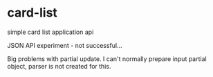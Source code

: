 # card-list
simple card list application api

JSON API experiment - not successful...

Big problems with partial update. I can't normally prepare input partial object, parser is not created for this.
